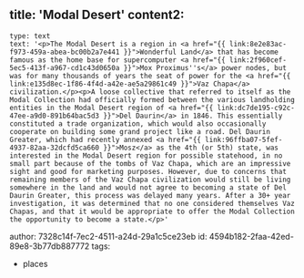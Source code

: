 title: 'Modal Desert'
content2:
  -
    type: text
    text: '<p>The Modal Desert is a region in <a href="{{ link:8e2e83ac-f973-459a-abea-bc00b2a7e441 }}">Wonderful Land</a> that has become famous as the home base for supercomputer <a href="{{ link:2f960cef-5ec5-413f-a967-cd1c43d0650a }}">Mox Proximus''s</a> power nodes, but was for many thousands of years the seat of power for the <a href="{{ link:e135d8ec-1f86-4f4d-a42e-ae5a29861c49 }}">Vaz Chapa</a> civilization.</p><p>A loose collective that referred to itself as the Modal Collection had officially formed between the various landholding entities in the Modal Desert region of <a href="{{ link:dc7de195-c92c-47ee-a9d0-891b64bac5d3 }}">Del Daurin</a> in 1846. This essentially constituted a trade organization, which would also occasionally cooperate on building some grand project like a road. Del Daurin Greater, which had recently annexed <a href="{{ link:96ffba07-5fef-4937-82aa-32dcfd5ca660 }}">Mosz</a> as the 4th (or 5th) state, was interested in the Modal Desert region for possible statehood, in no small part because of the tombs of Vaz Chapa, which are an impressive sight and good for marketing purposes. However, due to concerns that remaining members of the Vaz Chapa civilization would still be living somewhere in the land and would not agree to becoming a state of Del Daurin Greater, this process was delayed many years. After a 30+ year investigation, it was determined that no one considered themselves Vaz Chapas, and that it would be appropriate to offer the Modal Collection the opportunity to become a state.</p>'
author: 7328c14f-7ec2-4511-a24d-29a1c5ce23eb
id: 4594b182-2faa-42ed-89e8-3b77db887772
tags:
  - places
